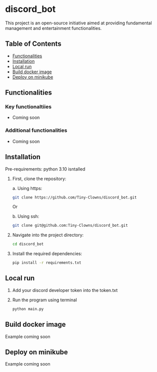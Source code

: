 # discord_bot

This project is an open-source initiative aimed at providing fundamental management and entertainment functionalities. 


## Table of Contents
- [Functionalities](#functionalities)
- [Installation](#installation)
- [Local run](#local-run)
- [Build docker image](#build-docker-image)
- [Deploy on minikube](#deploy-on-minikube)


## Functionalities

### Key functionaltiies
- Coming soon

### Additional functionalities
- Coming soon


## Installation

Pre-requirements: python 3.10 isntalled

1. First, clone the repository:

    a. Using https:

    ```bash
    git clone https://github.com/Tiny-Clowns/discord_bot.git
    ```

    Or 

    b. Using ssh:
    ```bash
    git clone git@github.com:Tiny-Clowns/discord_bot.git
    ```


2. Navigate into the project directory:

    ```bash
    cd discord_bot
    ```


3. Install the required dependencies:

    ```bash
    pip install -r requirements.txt
    ```


## Local run

1. Add your discord developer token into the token.txt


2. Run the program using terminal

    ```python
    python main.py
    ```


## Build docker image
Example coming soon


## Deploy on minikube
Example coming soon



